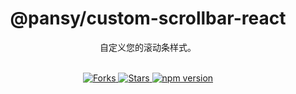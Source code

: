 <h1 align="center">
  @pansy/custom-scrollbar-react
</h1>

<div align="center">
  自定义您的滚动条样式。
</div>

<br />
<p align="center">
  <a href="https://github.com/pansyjs/custom-scrollbar/network">
    <img src="https://img.shields.io/github/forks/pansyjs/custom-scrollbar.svg" alt="Forks">
  </a>
  <a href="https://github.com/pansyjs/custom-scrollbar/stargazers">
    <img src="https://img.shields.io/github/stars/pansyjs/custom-scrollbar.svg" alt="Stars">
  </a>
  <a href="https://www.npmjs.com/package/@pansy/custom-scrollbar-react">
    <img src="https://img.shields.io/npm/v/@pansy/custom-scrollbar-react.svg" alt="npm version">
  </a>
</p>

